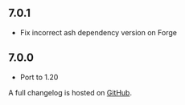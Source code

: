 ## 7.0.1
- Fix incorrect ash dependency version on Forge

## 7.0.0
- Port to 1.20

A full changelog is hosted on [GitHub](https://github.com/Trikzon/transparent/blob/1.20/CHANGELOG.md).
